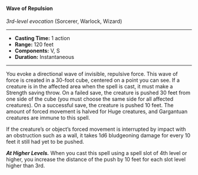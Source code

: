 #### Wave of Repulsion
*3rd-level evocation* (Sorcerer, Warlock, Wizard)
___
- **Casting Time:** 1 action
- **Range:** 120 feet
- **Components:** V, S
- **Duration:** Instantaneous
---
You evoke a directional wave of invisible, repulsive force. This wave of force is created in a 30-foot cube, centered on a point you can see. If a creature is in the affected area when the spell is cast, it must make a Strength saving throw. On a failed save, the creature is pushed 30 feet from one side of the cube (you must choose the same side for all affected creatures). On a successful save, the creature is pushed 10 feet. The amount of forced movement is halved for Huge creatures, and Gargantuan creatures are immune to this spell.

If the creature’s or object’s forced movement is interrupted by impact with an obstruction such as a wall, it takes 1d6 bludgeoning damage for every 10 feet it still had yet to be pushed.

***At Higher Levels.*** When you cast this spell using a spell slot of 4th level or higher, you increase the distance of the push by 10 feet for each slot level higher than 3rd.
